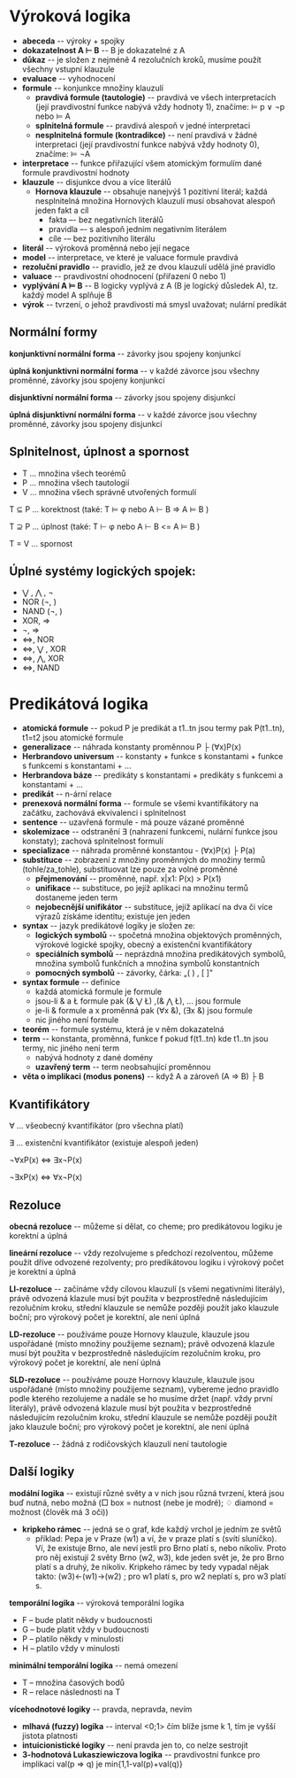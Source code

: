 # Výroková logika
- **abeceda** -- výroky + spojky
- **dokazatelnost A ⊢ B** -- B je dokazatelné z A
- **důkaz** -- je složen z nejméně 4 rezolučních kroků, musíme použít všechny vstupní klauzule
- **evaluace** -- vyhodnocení
- **formule** -- konjunkce množiny klauzulí
    - **pravdivá formule (tautologie)** -- pravdivá ve všech interpretacích (její pravdivostní funkce nabývá vždy hodnoty 1), značíme: ⊨ p ∨ ¬p  nebo ⊨ A
    - **splnitelná formule** -- pravdivá alespoň v jedné interpretaci
    - **nesplnitelná formule (kontradikce)** -- není pravdivá v žádné interpretaci (její pravdivostní funkce nabývá vždy hodnoty 0), značíme: ⊨ ¬A
- **interpretace** -- funkce přiřazující všem atomickým formulím dané formule pravdivostní hodnoty
- **klauzule** -- disjunkce dvou a více literálů
    - **Hornova klauzule** -- obsahuje nanejvýš 1 pozitivní literál; každá nesplnitelná množina Hornových klauzulí musí obsahovat alespoň jeden fakt a cíl
        - fakta –- bez negativních literálů
        - pravidla –- s alespoň jedním negativním literálem
        - cíle -– bez pozitivního literálu
- **literál** -- výroková proměnná nebo její negace
- **model** -- interpretace, ve které je valuace formule pravdivá
- **rezoluční pravidlo** -- pravidlo, jež ze dvou klauzulí udělá jiné pravidlo
- **valuace** -- pravdivostní ohodnocení (přiřazení 0 nebo 1)
- **vyplývání A ⊨ B** -- B logicky vyplývá z A (B je logický důsledek A), tz. každý model A splňuje B
- **výrok** -- tvrzení, o jehož pravdivosti má smysl uvažovat; nulární predikát

## Normální formy
**konjunktivní normální forma** -- závorky jsou spojeny konjunkcí

**úplná konjunktivní normální forma** -- v každé závorce jsou všechny proměnné, závorky jsou spojeny konjunkcí

**disjunktivní normální forma** -- závorky jsou spojeny disjunkcí

**úplná disjunktivní normální forma** -- v každé závorce jsou všechny proměnné, závorky jsou spojeny disjunkcí

## Splnitelnost, úplnost a spornost

- T ... množina všech teorémů
- P ... množina všech tautologií
- V ... množina všech správně utvořených formulí

T ⊆ P ... korektnost (také: T ⊨ φ nebo A ⊢ B => A ⊨ B )

T ⊇ P ... úplnost (také: T ⊢ φ nebo A ⊢ B <= A ⊨ B )

T = V ... spornost

##  Úplné systémy logických spojek:
- ⋁ , ⋀ , ¬
- NOR (¬, )
- NAND (¬, )
- XOR, ⇒
- ¬, ⇒
- ⇔, NOR
- ⇔, ⋁ , XOR
- ⇔, ⋀, XOR
- ⇔, NAND

# Predikátová logika
- **atomická formule** -- pokud P je predikát a t1..tn jsou termy pak P(t1..tn), t1=t2 jsou atomické formule
- **generalizace** -- náhrada konstanty proměnnou P ├ (∀x)P(x) 
- **Herbrandovo universum** -- konstanty + funkce s konstantami + funkce s funkcemi s konstantami + ...
- **Herbrandova báze** -- predikáty s konstantami + predikáty s funkcemi a konstantami + ...
- **predikát** -- n-ární relace
- **prenexová normální forma** -- formule se všemi kvantifikátory na začátku, zachovává ekvivalenci i splnitelnost
- **sentence** -- uzavřená formule - má pouze vázané proměnné
- **skolemizace** -- odstranění ∃ (nahrazení funkcemi, nulární funkce jsou konstaty); zachová splnitelnost formulí
- **specializace** -- náhrada proměnné konstantou - (∀x)P(x) ├ P(a) 
- **substituce** -- zobrazení z množiny proměnných do množiny termů (tohle/za_tohle), substituovat lze pouze za volné proměnné
    - **přejmenování** -- proměnné, např. x|x1: P(x) > P(x1) 
    - **unifikace** -- substituce, po jejíž aplikaci na množinu termů dostaneme jeden term
    - **nejobecnější unifikátor** -- substituce, jejíž aplikací na dva či více výrazů získáme identitu; existuje jen jeden
- **syntax** -- jazyk predikátové logiky je složen ze:
    - **logických symbolů** -- spočetná množina objektových proměnných, výrokové logické spojky, obecný a existenční kvantifikátory
    - **speciálních symbolů** -- neprázdná množina predikátových symbolů, množina symbolů funkčních a množina symbolů konstantních
    - **pomocných symbolů** -- závorky, čárka: „( ) , [ ]"
- **syntax formule** -- definice
    - každá atomická formule je formule
    - jsou-li & a Ł formule pak (& ⋁ Ł) ,(& ⋀ Ł), ... jsou formule
    - je-li & formule a x proměnná pak (∀x &), (∃x &) jsou formule
    - nic jiného není formule
- **teorém** -- formule systému, která je v něm dokazatelná
- **term** -- konstanta, proměnná, funkce f pokud f(t1..tn) kde t1..tn jsou termy, nic jiného není term
    - nabývá hodnoty z dané domény
    - **uzavřený term** -- term neobsahující proměnnou
- **věta o implikaci (modus ponens)** -- když A a zároveň (A ⇒ B) ├ B 

## Kvantifikátory

∀ ... všeobecný kvantifikátor (pro všechna platí)

∃ ... existenční kvantifikátor (existuje alespoň jeden)

¬∀xP(x) ⇔ ∃x¬P(x)

¬∃xP(x) ⇔ ∀x¬P(x)

## Rezoluce

**obecná rezoluce** -- můžeme si dělat, co cheme; pro predikátovou logiku je korektní a úplná

**lineární rezoluce** -- vždy rezolvujeme s předchozí rezolventou, můžeme použít dříve odvozené rezolventy; pro predikátovou logiku i výrokový počet je korektní a úplná

**LI-rezoluce** -- začínáme vždy cílovou klauzulí (s všemi negativními literály), právě odvozená klazule musí být použita v bezprostředně následujícím rezolučním kroku, střední klauzule se nemůže později použít jako klauzule boční; pro výrokový počet je korektní, ale není úplná

**LD-rezoluce** -- používáme pouze Hornovy klauzule, klauzule jsou uspořádané (místo množiny použijeme seznam); právě odvozená klazule musí být použita v bezprostředně následujícím rezolučním kroku, pro výrokový počet je korektní, ale není úplná

**SLD-rezoluce** -- používáme pouze Hornovy klauzule, klauzule jsou uspořádané (místo množiny použijeme seznam), vybereme jedno pravidlo podle kterého rezolujeme a nadále se ho musíme držet (např. vždy první literály), právě odvozená klazule musí být použita v bezprostředně následujícím rezolučním kroku, střední klauzule se nemůže později použít jako klauzule boční; pro výrokový počet je korektní, ale není úplná

**T-rezoluce** -- žádná z rodičovských klauzulí není tautologie

## Další logiky

**modální logika** -- existují různé světy a v nich jsou různá tvrzení, která jsou buď nutná, nebo možná (□ box = nutnost (nebe je modré); ♢ diamond = možnost (člověk má 3 oči))

- **kripkeho rámec** -- jedná se o graf, kde každý vrchol je jedním ze světů
    - příklad: Pepa je v Praze (w1) a ví, že v praze platí s (svítí sluníčko). Ví, že existuje Brno, ale neví jestli pro Brno platí s, nebo nikoliv. Proto pro něj existují 2 světy Brno (w2, w3), kde jeden svět je, že pro Brno platí s a druhý, že nikoliv. Kripkeho rámec by tedy vypadal nějak takto: (w3)<-(w1)->(w2) ; pro w1 platí s, pro w2 neplatí s, pro w3 platí s.

**temporální logika** -- výroková temporální logika
- F – bude platit někdy v budoucnosti
- G – bude platit vždy v budoucnosti
- P – platilo někdy v minulosti
- H – platilo vždy v minulosti

**minimální temporální logika** -- nemá omezení
- T – množina časových bodů
- R – relace následnosti na T

**vícehodnotové logiky** -- pravda, nepravda, nevím
- **mlhavá (fuzzy) logika** -- interval <0;1> čím blíže jsme k 1, tím je vyšší jistota platnosti
- **intuicionistické logiky** -- není pravda jen to, co nelze sestrojit
- **3-hodnotová Lukasziewiczova logika** -- pravdivostní funkce pro implikaci val(p => q) je min{1,1-val(p)+val(q)}
